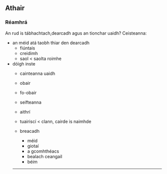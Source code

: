 ## Athair

### Réamhrá
An rud is tábhachtach,dearcadh agus an tionchar uaidh?
Ceisteanna:
- an méid atá taobh thiar den dearcadh
  - fiúntais
  - creidimh
  - saol < saolta roimhe
 - dóigh inste
   - cainteanna uaidh
   - obair
   - fo-obair
   - seifteanna
   - aithrí
   - tuairiscí < clann, cairde is naimhde
  
   - breacadh
     - méid
     - giotaí
     - a gcomhthéacs
     - bealach ceangail
     - béim
   ___
   



